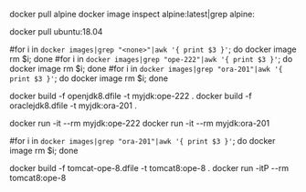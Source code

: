 docker pull alpine
docker image inspect alpine:latest|grep alpine:

docker pull ubuntu:18.04

#for i in `docker images|grep "<none>"|awk '{ print $3 }'`; do docker image rm $i; done
#for i in `docker images|grep "ope-222"|awk '{ print $3 }'`; do docker image rm $i; done
#for i in `docker images|grep "ora-201"|awk '{ print $3 }'`; do docker image rm $i; done

docker build -f openjdk8.dfile -t myjdk:ope-222 .
docker build -f oraclejdk8.dfile -t myjdk:ora-201 .

docker run -it --rm myjdk:ope-222
docker run -it --rm myjdk:ora-201

#for i in `docker images|grep "ora-201"|awk '{ print $3 }'`; do docker image rm $i; done

docker build -f tomcat-ope-8.dfile -t tomcat8:ope-8 .
docker run -itP --rm tomcat8:ope-8
